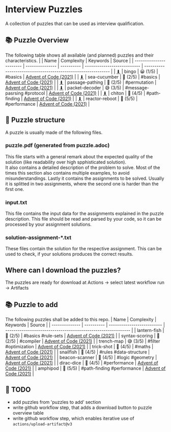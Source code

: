 # Interview Puzzles
A collection of puzzles that can be used as interview qualification.

## 📚 Puzzle Overview
The following table shows all available (and planned) puzzles and their characteristics.
|                         | Name            | Complexity | Keywords                    | Source                                                        |
| ----------------------- | --------------- | ---------- | --------------------------- | ------------------------------------------------------------- |
| [⬇][dl-bingo]           | bingo           | 😀 (1/5)    | #basics                     | [Advent of Code (2021)](https://adventofcode.com/2021/day/4)  |
| [⬇][dl-sea-cucumber]    | sea-cucumber    | 🤔 (2/5)    | #basics                     | [Advent of Code (2021)](https://adventofcode.com/2021/day/25) |
| [⬇][dl-passage-pathing] | passage-pathing | 🤔 (2/5)    | #permutation                | [Advent of Code (2021)](https://adventofcode.com/2021/day/12) |
| [⬇][dl-packet-decoder]  | packet-decoder  | 😅 (3/5)    | #message-pasrsing #protocol | [Advent of Code (2021)](https://adventofcode.com/2021/day/16) |
| [⬇][dl-chiton]          | chiton          | 🤪 (4/5)    | #path-finding               | [Advent of Code (2021)](https://adventofcode.com/2021/day/15) |
| [⬇][dl-reactor-reboot]  | reactor-reboot  | 🤯 (5/5)    | #performance                | [Advent of Code (2021)](https://adventofcode.com/2021/day/22) |

## 🧩 Puzzle structure
A puzzle is usually made of the following files.

### puzzle.pdf (generated from puzzle.adoc)
This file starts with a general remark about the expected quality of the solution (like readability over high spphisticated solution).  
It also contains a detailed description of the problem to solve. Most of the times this section also contains multiple examples, to avoid misunderstandings.
Lastly it contains the assignments to be solved. Usually it is splitted in two assignments, where the second one is harder than the first one.

### input.txt
This file contains the input data for the assignments explained in the puzzle description. This file should be read and parsed by your code, so it can be processed by your assignment solutions.

### solution-assignment-*.txt
These files contain the solution for the respective assignment. This can be used to check, if your solutions produces the correct results.

## Where can I download the puzzles?
The puzzles are ready for download at Actions -> select latest workflow run -> Artifacts

## 📚 Puzzle to add
The following puzzles shall be added to this repo.
| Name           | Complexity | Keywords                   | Source                                                        |
| -------------- | ---------- | -------------------------- | ------------------------------------------------------------- |
| lantern-fish   | 🤔 (2/5)    | #basics #rule-sets         | [Advent of Code (2021)](https://adventofcode.com/2021/day/6)  |
| syntax-scoring | 🤔 (2/5)    | #compiler                  | [Advent of Code (2021)](https://adventofcode.com/2021/day/10) |
| trench-map     | 😅 (3/5)    | #filter #optimization      | [Advent of Code (2021)](https://adventofcode.com/2021/day/20) |
| trick-shot     | 🤪 (4/5)    | #maths                     | [Advent of Code (2021)](https://adventofcode.com/2021/day/17) |
| snailfish      | 🤪 (4/5)    | #rules #data-structure     | [Advent of Code (2021)](https://adventofcode.com/2021/day/18) |
| beacon-scanner | 🤪 (4/5)    | #logic #geometry           | [Advent of Code (2021)](https://adventofcode.com/2021/day/19) |
| dirac-dice     | 🤪 (4/5)    | #performance               | [Advent of Code (2021)](https://adventofcode.com/2021/day/21) |
| amphipod       | 🤯 (5/5)    | #path-finding #performance | [Advent of Code (2021)](https://adventofcode.com/2021/day/23) |

## 🚧 TODO
- add puzzles from 'puzzles to add' section
- write github workflow step, that adds a download button to puzzle overview table
- write github workflow step, which enables iterative use of `actions/upload-artifact@v3`


[dl-bingo]: download-link
[dl-sea-cucumber]: download-link
[dl-passage-pathing]: download-link
[dl-packet-decoder]: download-link
[dl-chiton]: download-link
[dl-reactor-reboot]: download-link